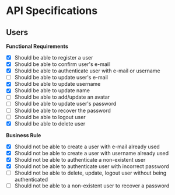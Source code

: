 # API Specifications

## Users

**Functional Requirements**

- [x] Should be able to register a user
- [x] Should be able to confirm user's e-mail
- [x] Should be able to authenticate user with e-mail or username
- [ ] Should be able to update user's e-mail
- [x] Should be able to update username
- [x] Should be able to update name
- [ ] Should be able to add/update an avatar
- [ ] Should be able to update user's password
- [ ] Should be able to recover the password
- [ ] Should be able to logout user
- [x] Should be able to delete user

**Business Rule**

- [x] Should not be able to create a user with e-mail already used
- [x] Should not be able to create a user with username already used
- [x] Should not be able to authenticate a non-existent user
- [x] Should not be able to authenticate user with incorrect password
- [ ] Should not be able to delete, update, logout user without being authenticated
- [ ] Should not be able to a non-existent user to recover a password